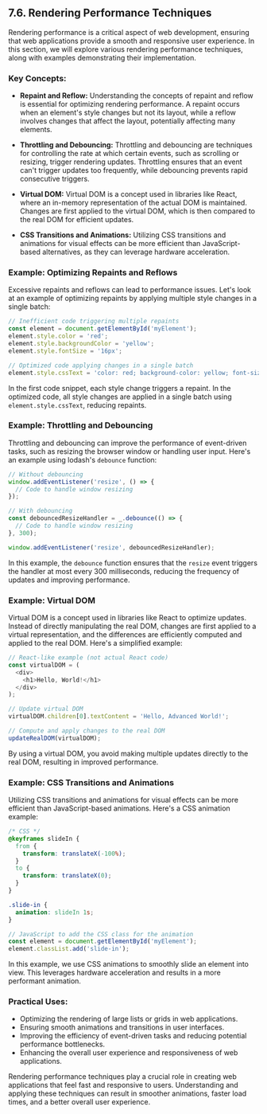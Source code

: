 ## 7.6. Rendering Performance Techniques

Rendering performance is a critical aspect of web development, ensuring that web applications provide a smooth and responsive user experience. In this section, we will explore various rendering performance techniques, along with examples demonstrating their implementation.

### Key Concepts:

- **Repaint and Reflow:** Understanding the concepts of repaint and reflow is essential for optimizing rendering performance. A repaint occurs when an element's style changes but not its layout, while a reflow involves changes that affect the layout, potentially affecting many elements.

- **Throttling and Debouncing:** Throttling and debouncing are techniques for controlling the rate at which certain events, such as scrolling or resizing, trigger rendering updates. Throttling ensures that an event can't trigger updates too frequently, while debouncing prevents rapid consecutive triggers.

- **Virtual DOM:** Virtual DOM is a concept used in libraries like React, where an in-memory representation of the actual DOM is maintained. Changes are first applied to the virtual DOM, which is then compared to the real DOM for efficient updates.

- **CSS Transitions and Animations:** Utilizing CSS transitions and animations for visual effects can be more efficient than JavaScript-based alternatives, as they can leverage hardware acceleration.

### Example: Optimizing Repaints and Reflows

Excessive repaints and reflows can lead to performance issues. Let's look at an example of optimizing repaints by applying multiple style changes in a single batch:

```javascript
// Inefficient code triggering multiple repaints
const element = document.getElementById('myElement');
element.style.color = 'red';
element.style.backgroundColor = 'yellow';
element.style.fontSize = '16px';

// Optimized code applying changes in a single batch
element.style.cssText = 'color: red; background-color: yellow; font-size: 16px;';
```

In the first code snippet, each style change triggers a repaint. In the optimized code, all style changes are applied in a single batch using `element.style.cssText`, reducing repaints.

### Example: Throttling and Debouncing

Throttling and debouncing can improve the performance of event-driven tasks, such as resizing the browser window or handling user input. Here's an example using lodash's `debounce` function:

```javascript
// Without debouncing
window.addEventListener('resize', () => {
  // Code to handle window resizing
});

// With debouncing
const debouncedResizeHandler = _.debounce(() => {
  // Code to handle window resizing
}, 300);

window.addEventListener('resize', debouncedResizeHandler);
```

In this example, the `debounce` function ensures that the `resize` event triggers the handler at most every 300 milliseconds, reducing the frequency of updates and improving performance.

### Example: Virtual DOM

Virtual DOM is a concept used in libraries like React to optimize updates. Instead of directly manipulating the real DOM, changes are first applied to a virtual representation, and the differences are efficiently computed and applied to the real DOM. Here's a simplified example:

```javascript
// React-like example (not actual React code)
const virtualDOM = (
  <div>
    <h1>Hello, World!</h1>
  </div>
);

// Update virtual DOM
virtualDOM.children[0].textContent = 'Hello, Advanced World!';

// Compute and apply changes to the real DOM
updateRealDOM(virtualDOM);
```

By using a virtual DOM, you avoid making multiple updates directly to the real DOM, resulting in improved performance.

### Example: CSS Transitions and Animations

Utilizing CSS transitions and animations for visual effects can be more efficient than JavaScript-based animations. Here's a CSS animation example:

```css
/* CSS */
@keyframes slideIn {
  from {
    transform: translateX(-100%);
  }
  to {
    transform: translateX(0);
  }
}

.slide-in {
  animation: slideIn 1s;
}
```

```javascript
// JavaScript to add the CSS class for the animation
const element = document.getElementById('myElement');
element.classList.add('slide-in');
```

In this example, we use CSS animations to smoothly slide an element into view. This leverages hardware acceleration and results in a more performant animation.

### Practical Uses:

- Optimizing the rendering of large lists or grids in web applications.
- Ensuring smooth animations and transitions in user interfaces.
- Improving the efficiency of event-driven tasks and reducing potential performance bottlenecks.
- Enhancing the overall user experience and responsiveness of web applications.

Rendering performance techniques play a crucial role in creating web applications that feel fast and responsive to users. Understanding and applying these techniques can result in smoother animations, faster load times, and a better overall user experience.
